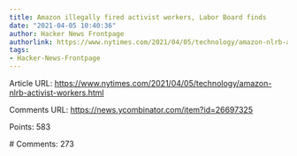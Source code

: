 ```yaml
---
title: Amazon illegally fired activist workers, Labor Board finds
date: "2021-04-05 10:40:36"
author: Hacker News Frontpage
authorlink: https://www.nytimes.com/2021/04/05/technology/amazon-nlrb-activist-workers.html
tags:
- Hacker-News-Frontpage
---
```


<p>Article URL: <a href="https://www.nytimes.com/2021/04/05/technology/amazon-nlrb-activist-workers.html">https://www.nytimes.com/2021/04/05/technology/amazon-nlrb-activist-workers.html</a></p>
<p>Comments URL: <a href="https://news.ycombinator.com/item?id=26697325">https://news.ycombinator.com/item?id=26697325</a></p>
<p>Points: 583</p>
<p># Comments: 273</p>
